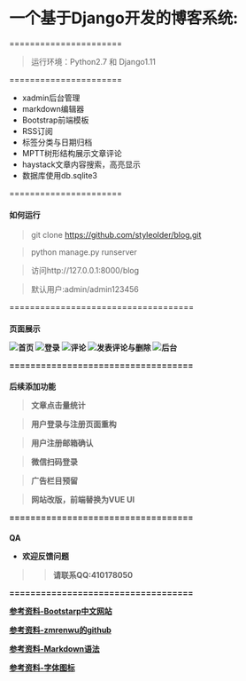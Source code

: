 <h1>一个基于Django开发的博客系统:</h1>

======================


>运行环境：Python2.7 和 Django1.11


======================

- xadmin后台管理
- markdown编辑器
- Bootstrap前端模板
- RSS订阅
- 标签分类与日期归档
- MPTT树形结构展示文章评论
- haystack文章内容搜索，高亮显示
- 数据库使用db.sqlite3

======================


<h4>如何运行</h4>

>git clone https://github.com/styleolder/blog.git

>python manage.py runserver

>访问http://127.0.0.1:8000/blog

>默认用户:admin/admin123456


====================================


<h4>页面展示


![首页](https://github.com/styleolder/blog/tree/master/static/images/1.jpg)
![登录](https://github.com/styleolder/blog/tree/master/static/images/2.jpg)
![评论](https://github.com/styleolder/blog/tree/master/static/images/3.jpg)
![发表评论与删除](https://github.com/styleolder/blog/tree/master/static/images/4.jpg)
![后台](https://github.com/styleolder/blog/tree/master/static/images/5.jpg)


===================================
<h4>后续添加功能

>文章点击量统计

>用户登录与注册页面重构

>用户注册邮箱确认

>微信扫码登录

>广告栏目预留

>网站改版，前端替换为VUE UI


===================================


<h4>QA

- 欢迎反馈问题

>>请联系QQ:410178050


===================================


[参考资料-Bootstarp中文网站](http://www.bootcss.com)

[参考资料-zmrenwu的github](https://github.com/zmrenwu/django-zmrenwu-blog)

[参考资料-Markdown语法](https://www.jianshu.com/p/82e730892d42)

[参考资料-字体图标](http://www.fontawesome.com.cn)

